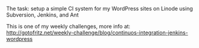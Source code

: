The task: setup a simple CI system for my WordPress sites on Linode using Subversion, Jenkins, and Ant

This is one of my weekly challenges, more info at: http://gotofritz.net/weekly-challenge/blog/continuos-integration-jenkins-wordpress
